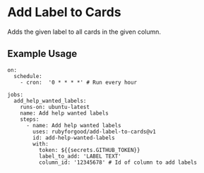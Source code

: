 # Add Label to Cards

Adds the given label to all cards in the given column.

## Example Usage
```
on:
  schedule:
    - cron:  '0 * * * *' # Run every hour

jobs:
  add_help_wanted_labels:
    runs-on: ubuntu-latest
    name: Add help wanted labels
    steps:
      - name: Add help wanted labels
        uses: rubyforgood/add-label-to-cards@v1
        id: add-help-wanted-labels
        with:
          token: ${{secrets.GITHUB_TOKEN}}
          label_to_add: 'LABEL TEXT'
          column_id: '12345678' # Id of column to add labels
```
